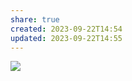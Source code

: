 ```yaml
---
share: true
created: 2023-09-22T14:54
updated: 2023-09-22T14:55
---
```

![](https://youtu.be/5OPkGQoPeHk?si=Y2mZenbD8oXLf8fA) 
